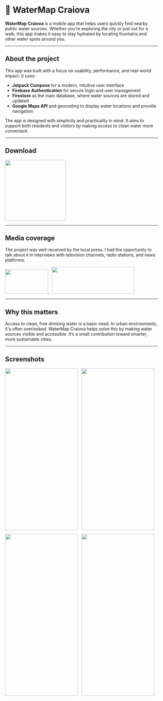 # 🚰 WaterMap Craiova

**WaterMap Craiova** is a mobile app that helps users quickly find nearby public water sources. Whether you're exploring the city or just out for a walk, this app makes it easy to stay hydrated by locating fountains and other water spots around you.

---

## About the project

This app was built with a focus on usability, performance, and real-world impact. It uses:

* **Jetpack Compose** for a modern, intuitive user interface
* **Firebase Authentication** for secure login and user management
* **Firestore** as the main database, where water sources are stored and updated
* **Google Maps API** and geocoding to display water locations and provide navigation

The app is designed with simplicity and practicality in mind. It aims to support both residents and visitors by making access to clean water more convenient.

---

<h2>Download</h2>  
<a href="https://play.google.com/store/apps/details?id=com.app.water4craiova"><img src="https://upload.wikimedia.org/wikipedia/commons/thumb/7/78/Google_Play_Store_badge_EN.svg/2560px-Google_Play_Store_badge_EN.svg.png" width="200"></a> 

---

## Media coverage

The project was well-received by the local press. I had the opportunity to talk about it in interviews with television channels, radio stations, and news platforms.

<a href="https://www.euronews.ro/articole/aplicatia-care-iti-gaseste-apa-gratuita-un-elev-din-craiova-ajuta-oamenii-sa-gase">
  <img src="https://drive.google.com/uc?export=download&id=1eITEqizs7YuLnbdlf71BhHPl-JHcQnSj" width="142" height="80">
</a>
&nbsp;
<a href="https://www.gds.ro/Local/Dolj/2024-07-31/un-tanar-din-craiova-a-creeat-o-aplicatie-watermap-care-va-ajuta-sa-gasiti-cea-mai-apropiata-fantana-din-oras/">
  <img src="https://drive.google.com/uc?export=download&id=1k1kFeiYRf3ddATzHXXsi8dFdk0iYgspo" width="272" height="88">
</a>

---

## Why this matters

Access to clean, free drinking water is a basic need. In urban environments, it's often overlooked. WaterMap Craiova helps solve this by making water sources visible and accessible. It’s a small contribution toward smarter, more sustainable cities.

---

## Screenshots

<div style="display: flex; gap: 12px; flex-wrap: wrap;"> <img src="https://drive.google.com/uc?export=download&id=1Co7_yOhvEs-G17ErO2UXKmsx8jzCFgZh" width="240" height="532"> <img src="https://drive.google.com/uc?export=download&id=1hjJ7q_QGqSfia5EJX3Jayl786MhGWVUV" width="240" height="532"> <img src="https://drive.google.com/uc?export=download&id=1s0ZOjmAI1YOQzOCS2E5906EpDGiIl4Rm" width="240" height="532"> <img src="https://drive.google.com/uc?export=download&id=1b62E9BZhi3if3lU_eDuhRbIjYu0gJDgj" width="240" height="532"> </div>

